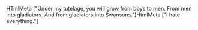 HTmlMeta
["Under my tutelage, you will grow from boys to men. From men into gladiators. And from gladiators into Swansons."]HtmlMeta
["I hate everything."]